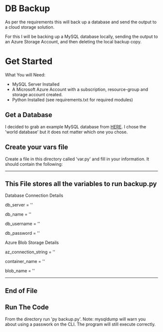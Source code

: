 # DB Backup 

As per the requirements this will back up a database and send the output to a cloud storage solution. 

For this I will be backing up a MySQL database locally, sending the output to an Azure Storage Account, and then deleting the local backup copy. 

# Get Started 

What You will Need:

- MySQL Server Installed
- A Microsoft Azure Account with a subscription, resource-group and storage account created.
- Python Installed (see requirements.txt for required modules)

## Get a Database 

I decided to grab an example MySQL database from [HERE](https://dev.mysql.com/doc/index-other.html). I chose the 'world database' but it does not matter which one you chose.

## Create your vars file 

Create a file in this directory called 'var.py' and fill in your information. It should contain the following:

----------------------------------------------------
This File stores all the variables to run backup.py
 ----------------------------------------------------

Database Connection Details 

db_server = ''  

db_name = ''  

db_username = ''  

db_password = ''

Azure Blob Storage Details 

az_connection_string = ''  

container_name = ''  

blob_name = ''

----------------------------------------------------
End of File 
 ----------------------------------------------------

## Run The Code 

From the directory run 'py backup.py'. 
Note: mysqldump will warn you about using a passwork on the CLI. The program will still execute correctly. 